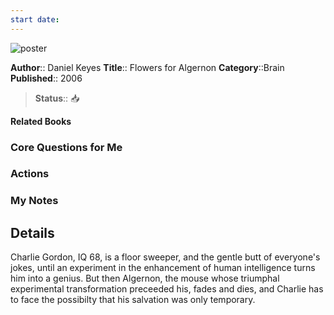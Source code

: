 ```yaml
---
start date:
---
```

![poster](http://books.google.com/books/content?id=BkhXPwAACAAJ&printsec=frontcover&img=1&zoom=5&source=gbs_api)

**Author**:: Daniel Keyes
**Title**:: Flowers for Algernon
**Category**::Brain
**Published**:: 2006

> **Status**:: 📥

**Related Books**

### Core Questions for Me

### Actions

### My Notes

## Details
Charlie Gordon, IQ 68, is a floor sweeper, and the gentle butt of everyone's jokes, until an experiment in the enhancement of human intelligence turns him into a genius. But then Algernon, the mouse whose triumphal experimental transformation preceeded his, fades and dies, and Charlie has to face the possibilty that his salvation was only temporary.